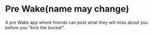 Pre Wake(name may change)
==========

A pre Wake app where friends can post what they will miss about you before you "kick the bucket".
